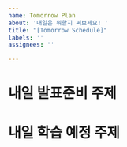 ```yaml
---
name: Tomorrow Plan
about: '내일은 뭐할지 써보세요! '
title: "[Tomorrow Schedule]"
labels: ''
assignees: ''

---
```


# 내일 발표준비 주제



# 내일 학습 예정 주제

